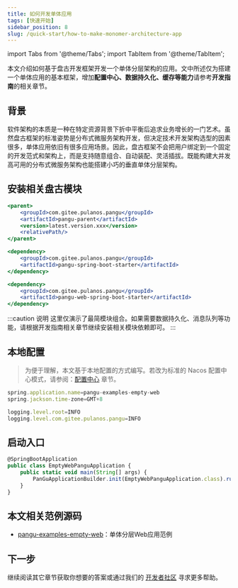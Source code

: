 ```yaml
---
title: 如何开发单体应用
tags: [快速开始]
sidebar_position: 8
slug: /quick-start/how-to-make-monomer-architecture-app
---
```

<head>
  <title>盘古开发框架 | 如何开发单体应用 </title>
  <meta name="keywords" content="盘古开发框架 | 如何开发单体应用" />
</head>

import Tabs from '@theme/Tabs';
import TabItem from '@theme/TabItem';

本文介绍如何基于盘古开发框架开发一个单体分层架构的应用。文中所述仅为搭建一个单体应用的基本框架，增加**配置中心、数据持久化、缓存等能力**请参考**开发指南**的相关章节。

## 背景
软件架构的本质是一种在特定资源背景下折中平衡后追求业务增长的一门艺术。虽然盘古框架的标准姿势是分布式微服务架构开发，但决定技术开发架构选型的因素很多，单体应用依旧有很多应用场景。因此，盘古框架不会把用户绑定到一个固定的开发范式和架构上，而是支持随意组合、自动装配、灵活插拔。既能构建大并发高可用的分布式微服务架构也能搭建小巧的垂直单体分层架构。

## 安装相关盘古模块

<Tabs defaultValue="dependency2">
<TabItem value="parent" label="盘古 Parent">

```jsx
<parent>
	<groupId>com.gitee.pulanos.pangu</groupId>
	<artifactId>pangu-parent</artifactId>
	<version>latest.version.xxx</version>
	<relativePath/>
</parent>
```
</TabItem>
<TabItem value="dependency1" label="基础模块">

```jsx
<dependency>
    <groupId>com.gitee.pulanos.pangu</groupId>
    <artifactId>pangu-spring-boot-starter</artifactId>
</dependency>
```
</TabItem>
<TabItem value="dependency2" label="Web模块">

```jsx
<dependency>
    <groupId>com.gitee.pulanos.pangu</groupId>
    <artifactId>pangu-web-spring-boot-starter</artifactId>
</dependency>
```
</TabItem>
</Tabs>

:::caution 说明
这里仅演示了最简模块组合。如果需要数据持久化、消息队列等功能，请根据开发指南相关章节继续安装相关模块依赖即可。
:::

## 本地配置

> 为便于理解，本文基于本地配置的方式编写。若改为标准的 Nacos 配置中心模式，请参阅：[配置中心](/docs/advanced-guide/nacos-config-center) 章节。

```jsx
spring.application.name=pangu-examples-empty-web
spring.jackson.time-zone=GMT+8

logging.level.root=INFO
logging.level.com.gitee.pulanos.pangu=INFO
```

## 启动入口
```jsx
@SpringBootApplication
public class EmptyWebPanguApplication {
	public static void main(String[] args) {
		PanGuApplicationBuilder.init(EmptyWebPanguApplication.class).run(args);
	}
}
```

## 本文相关范例源码
- [pangu-examples-empty-web](https://gitee.com/pulanos/pangu-framework/tree/master/pangu-examples/pangu-examples-empty-web)：单体分层Web应用范例

## 下一步
继续阅读其它章节获取你想要的答案或通过我们的 [开发者社区](/community) 寻求更多帮助。